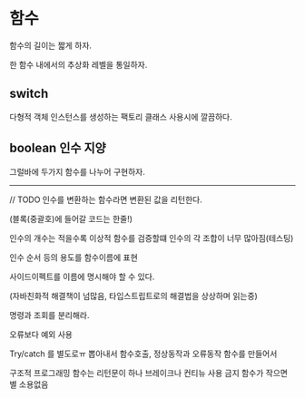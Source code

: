 # 함수

함수의 길이는 짧게 하자.

한 함수 내에서의 추상화 레벨을 통일하자.

## switch

다형적 객체 인스턴스를 생성하는 팩토리 클래스 사용시에 깔끔하다.

## boolean 인수 지양

그럴바에 두가지 함수를 나누어 구현하자.

---

// TODO
인수를 변환하는 함수라면 변환된 값을 리턴한다.

(블록(중괄호)에 들어갈 코드는 한줄!)

인수의 개수는 적을수록 이상적
함수를 검증할떄 인수의 각 조합이 너무 많아짐(테스팅)

인수 순서 등의 용도를 함수이름에 표현

사이드이펙트를 이름에 명시해야 할 수 있다.

(자바친화적 해결책이 넘많음, 타입스트립트로의 해결법을 상상하며 읽는중)

명령과 조회를 분리해라.

오류보다 예외 사용

Try/catch 를 별도로ㅠ 뽑아내서 함수호출, 정상동작과 오류동작 함수를 만들어서

구조적 프로그래밍
함수는 리턴문이 하나
브레이크나 컨티뉴 사용 금지
함수가 작으면 별 소용없음
